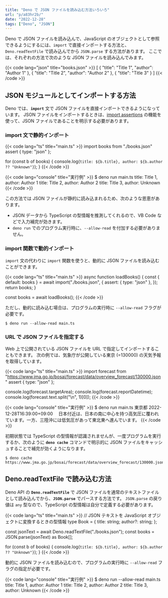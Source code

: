 ```yaml
---
title: "Deno で JSON ファイルを読み込む方法いろいろ"
url: "p/a83hr2b/"
date: "2022-12-28"
tags: ["Deno", "JSON"]
---
```


Deno で JSON ファイルを読み込んで、JavaScript のオブジェクトとして参照できるようにするには、`import` で直接インポートする方法と、`Deno.readTextFile` で読み込んでから `JSON.parse` する方法があります。
ここでは、それぞれの方法で次のような JSON ファイルを読み込んでみます。

{{< code lang="json" title="books.json" >}}
[
  {
    "title": "Title 1",
    "author": "Author 1"
  },
  {
    "title": "Title 2",
    "author": "Author 2"
  },
  {
    "title": "Title 3"
  }
]
{{< /code >}}


JSON モジュールとしてインポートする方法
----

Deno では、__`import`__ 文で JSON ファイルを直接インポートできるようになっています。
JSON ファイルをインポートするときは、[import assertions](https://github.com/tc39/proposal-import-assertions) の機能を使って、JSON ファイルであることを明示する必要があります。

### import 文で静的インポート

{{< code lang="ts" title="main.ts" >}}
import books from "./books.json" assert { type: "json" };

for (const b of books) {
  console.log(`title: ${b.title}, author: ${b.author ?? "Unknown"}`);
}
{{< /code >}}

{{< code lang="console" title="実行例" >}}
$ deno run main.ts
title: Title 1, author: Author 1
title: Title 2, author: Author 2
title: Title 3, author: Unknown
{{< /code >}}

この方法では JSON ファイルが静的に読み込まれるため、次のような恩恵があります。

- JSON データから TypeScript の型情報を推測してくれるので、VB Code などで入力補完が効きます。
- `deno run` でのプログラム実行時に、`--allow-read` を付加する必要がありません。

### import 関数で動的インポート

`import` 文の代わりに `import` 関数を使うと、動的に JSON ファイルを読み込むことができます。

{{< code lang="ts" title="main.ts" >}}
async function loadBooks() {
  const { default: books } = await import("./books.json", {
    assert: { type: "json" },
  });
  return books;
}

const books = await loadBooks();
{{< /code >}}

ただし、動的に読み込む場合は、プログラムの実行時に `--allow-read` フラグが必要です。

```console
$ deno run --allow-read main.ts
```

### URL で JSON ファイルを指定する

Web 上で公開されている JSON ファイルを URL で指定してインポートすることもできます。
次の例では、気象庁が公開している東京 (=130000) の天気予報を取得しています。

{{< code lang="ts" title="main.ts" >}}
import forecast from "https://www.jma.go.jp/bosai/forecast/data/overview_forecast/130000.json" assert { type: "json" };

console.log(forecast.targetArea);
console.log(forecast.reportDatetime);
console.log(forecast.text.split("\n", 1)[0]);
{{< /code >}}

{{< code lang="console" title="実行例" >}}
$ deno run main.ts
東京都
2022-12-28T16:39:00+09:00
　日本付近は、日本の南に中心を持つ高気圧に覆われています。一方、三陸沖には低気圧があって東北東へ進んでいます。
{{< /code >}}

初期状態では TypeScript の型情報が認識されませんが、一度プログラムを実行するか、次のように __`deno cache`__ コマンドで明示的に JSON ファイルをキャッシュすることで補完が効くようになります。

```console
$ deno cache https://www.jma.go.jp/bosai/forecast/data/overview_forecast/130000.json
```


Deno.readTextFile で読み込む方法
----

Deno API の __`Deno.readTextFile`__ で JSON ファイルを通常のテキストファイルとして読み込んでから、__`JSON.parse`__ でパースする方法です。
`JSON.parse` の戻り値は `any` 型なので、TypeScript の型情報は自分で定義する必要があります。

{{< code lang="ts" title="main.ts" >}}
// JSON テキストを JavaScript オブジェクトに変換するときの型情報
type Book = {
  title: string;
  author?: string;
};

const jsonText = await Deno.readTextFile("./books.json");
const books = JSON.parse(jsonText) as Book[];

for (const b of books) {
  console.log(`title: ${b.title}, author: ${b.author ?? "Unknown"}`);
}
{{< /code >}}

動的に JSON ファイルを読み込むので、プログラムの実行時に `--allow-read` フラグの指定が必要です。

{{< code lang="console" title="実行例" >}}
$ deno run --allow-read main.ts
title: Title 1, author: Author 1
title: Title 2, author: Author 2
title: Title 3, author: Unknown
{{< /code >}}

